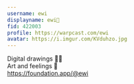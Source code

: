 ```yaml
---
username: ewi
displayname: ewi🫧
fid: 422003
profile: https://warpcast.com/ewi
avatar: https://i.imgur.com/KVduhzo.jpg
---
```

Digital drawings ✍🏻  
Art and feelings 🫧  
https://foundation.app/@ewi  
